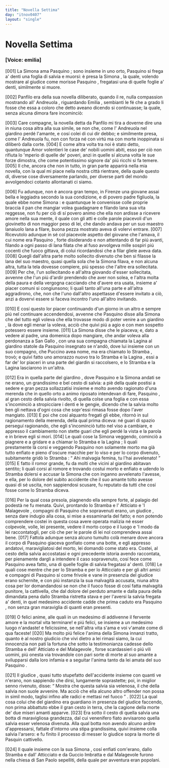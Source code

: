 ```yaml
---
title: "Novella Settima"
day: "itnov0407"
layout: "single"
---
```

<div id="nov0407" type="novella" who="emilia">
 <h1>
  Novella Settima
 </h1>
 <p>
  <h3>
   [Voice: emilia]
  </h3>
 </p>
 <argument>
  <p>
   <a name="p04070001">
    [001]
   </a>
   La
   <name persref="simona" type="person">
    Simona
   </name>
   ama
   <name persref="pasquino" type="person">
    Pasquino
   </name>
   ; sono insieme in uno orto,
   <name persref="pasquino" type="person">
    Pasquino
   </name>
   si frega a' denti una foglia di salvia e muorsi: &egrave; presa la
   <name persref="simona" type="person">
    Simona
   </name>
   , la quale, volendo mostrare al giudice come morisse
   <name persref="pasquino" type="person">
    Pasquino
   </name>
   , fregatasi una di quelle foglie a' denti, similmente si muore.
  </p>
 </argument>
 <div3 type="commentary" who="author">
  <p>
   <a name="p04070002">
    [002]
   </a>
   <name persref="panfilo" type="person">
    Panfilo
   </name>
   era della sua novella diliberato, quando il re, nulla compassion mostrando all'
   <name persref="andreuola" type="person">
    Andreuola
   </name>
   , riguardando
   <name persref="emilia" type="person">
    Emilia
   </name>
   , sembianti le f&eacute; che a grado li fosse che essa a coloro che detto aveano dicendo si continuasse; la quale, senza alcuna dimora fare incominci&ograve;:
  </p>
 </div3>
 <div3 type="commentary" who="emilia">
  <p>
   <a name="p04070003">
    [003]
   </a>
   Care compagne, la novella detta da
   <name persref="panfilo" type="person">
    Panfilo
   </name>
   mi tira a doverne dire una in niuna cosa altra alla sua simile, se non che, come l'
   <name persref="andreuola" type="person">
    Andreuola
   </name>
   nel
   <name placeref="giardino-0406" type="place">
    giardino
   </name>
   perd&eacute; l'amante, e cos&iacute; colei di cui dir debbo; e similmente presa, come l'
   <name persref="andreuola" type="person">
    Andreuola
   </name>
   fu, non con forza n&eacute; con virt&uacute; ma con morte inoppinata si diliber&ograve; dalla corte.
   <a name="p04070004">
    [004]
   </a>
   E come altra volta tra noi &egrave; stato detto, quantunque Amor volentieri le case de' nobili uomini abiti, esso per ci&ograve; non rifiuta lo 'mperio di quelle de' poveri, anzi in quelle s&iacute; alcuna volta le sue forze dimostra, che come potentissimo signore da' pi&uacute; ricchi si fa temere.
   <a name="p04070005">
    [005]
   </a>
   Il che, ancora che non in tutto, in gran parte apparir&agrave; nella mia novella, con la qual mi piace nella nostra citt&agrave; rientrare, della quale questo d&iacute;, diverse cose diversamente parlando, per diverse parti del mondo avvolgendoci cotanto allontanati ci siamo.
  </p>
 </div3>
 <p>
  <a name="p04070006">
   [006]
  </a>
  Fu adunque, non &egrave; ancora gran tempo, in
  <name placeref="firenze" type="place">
   Firenze
  </name>
  una giovane assai bella e leggiadra secondo la sua condizione, e di povero padre figliuola, la quale ebbe nome
  <name persref="simona" type="person">
   Simona
  </name>
  : e quantunque le convenisse colle proprie braccia il pan che mangiar volea guadagnare e filando lana sua vita reggesse, non fu per ci&ograve; di s&iacute; povero animo che ella non ardisse a ricevere amore nella sua mente, il quale con gli atti e colle parole piacevoli d'un giovinetto di non maggior peso di lei, che dando andava per un suo maestro lanaiuolo lana a filare, buona pezza mostrato aveva di volervi entrare.
  <a name="p04070007">
   [007]
  </a>
  Ricevutolo adunque in s&eacute; col piacevole aspetto del giovane che l'amava, il cui nome era
  <name persref="pasquino" type="person">
   Pasquino
  </name>
  , forte disiderando e non attentando di far pi&uacute; avanti, filando a ogni passo di lana filata che al fuso avvolgeva mille sospiri pi&uacute; cocenti che fuoco gittava, di colui ricordandosi che a filar gliele aveva data.
  <a name="p04070008">
   [008]
  </a>
  Quegli dall'altra parte molto sollecito divenuto che ben si filasse la lana del suo maestro, quasi quella sola che la
  <name persref="simona" type="person">
   Simona
  </name>
  filava, e non alcuna altra, tutta la tela dovesse compiere, pi&uacute; spesso che l'altre era sollecitata.
  <a name="p04070009">
   [009]
  </a>
  Per che, l'un sollecitando e all'altra giovando d'esser sollecitata, avvenne che l'un pi&uacute; d'ardir prendendo che aver non solea, e l'altra molta della paura e della vergogna cacciando che d'avere era usata, insieme a' piacer comuni si congiunsono; li quali tanto all'una parte e all'altra aggradirono, che, non che l'uno dall'altro aspettasse d'essere invitato a ci&ograve;, anzi a dovervi essere si faceva incontro l'uno all'altro invitando.
 </p>
 <p>
  <a name="p04070010">
   [010]
  </a>
  E cos&iacute; questo lor piacer continuando d'un giorno in un altro e sempre pi&uacute; nel continuare accendendosi, avvenne che
  <name persref="pasquino" type="person">
   Pasquino
  </name>
  disse alla
  <name persref="simona" type="person">
   Simona
  </name>
  che del tutto egli voleva che ella trovasse modo di poter venire a un
  <name placeref="giardino-0407" type="place">
   giardino
  </name>
  , l&agrave; dove egli menar la voleva, acci&ograve; che quivi pi&uacute; a agio e con men sospetto potessero essere insieme.
  <a name="p04070011">
   [011]
  </a>
  La
  <name persref="simona" type="person">
   Simona
  </name>
  disse che le piaceva; e, dato a vedere al padre, una domenica dopo mangiare, che andar voleva alla perdonanza a
  <name placeref="sangallo" type="place">
   San Gallo
  </name>
  , con una sua compagna chiamata la
  <name persref="lagina" type="person">
   Lagina
  </name>
  al
  <name placeref="giardino-0407" type="place">
   giardino
  </name>
  statole da
  <name persref="pasquino" type="person">
   Pasquino
  </name>
  insegnato se n'and&ograve;, dove lui insieme con un suo compagno, che
  <name persref="stramba" type="person">
   Puccino
  </name>
  avea nome, ma era chiamato lo
  <name persref="stramba" type="person">
   Stramba
  </name>
  , trov&ograve;; e quivi fatto uno amorazzo nuovo tra lo
  <name persref="stramba" type="person">
   Stramba
  </name>
  e la
  <name persref="lagina" type="person">
   Lagina
  </name>
  , essi a far de' lor piaceri in una parte del giardin si raccolsero, e lo
  <name persref="stramba" type="person">
   Stramba
  </name>
  e la
  <name persref="lagina" type="person">
   Lagina
  </name>
  lasciarono in un'altra.
 </p>
 <p>
  <a name="p04070012">
   [012]
  </a>
  Era in quella parte del
  <name placeref="giardino-0407" type="place">
   giardino
  </name>
  , dove
  <name persref="pasquino" type="person">
   Pasquino
  </name>
  e la
  <name persref="simona" type="person">
   Simona
  </name>
  andati se ne erano, un grandissimo e bel cesto di salvia: a pi&egrave; della quale postisi a sedere e gran pezza sollazzatisi insieme e molto avendo ragionato d'una merenda che in quello orto a animo riposato intendevan di fare,
  <name persref="pasquino" type="person">
   Pasquino
  </name>
  , al gran cesto della salvia rivolto, di quella colse una foglia e con essa s'incominci&ograve; a stropicciare i denti e le gengie, dicendo che la salvia molto ben gli nettava d'ogni cosa che sopr'essi rimasa fosse dopo l'aver mangiato.
  <a name="p04070013">
   [013]
  </a>
  E poi che cos&iacute; alquanto fregati gli ebbe, ritorn&ograve; in sul ragionamento della merenda, della qual prima diceva: n&eacute; guari di spazio persegu&iacute; ragionando, che egli s'incominci&ograve; tutto nel viso a cambiare, e appresso il cambiamento non stette guari che egli perd&eacute; la vista e la parola e in brieve egli si mor&iacute;.
  <a name="p04070014">
   [014]
  </a>
  Le quali cose la
  <name persref="simona" type="person">
   Simona
  </name>
  veggendo, cominci&ograve; a piagnere e a gridare e a chiamar lo
  <name persref="stramba" type="person">
   Stramba
  </name>
  e la
  <name persref="lagina" type="person">
   Lagina
  </name>
  ; li quali prestamente l&agrave; corsi e veggendo
  <name persref="pasquino" type="person">
   Pasquino
  </name>
  non solamente morto ma gi&agrave; tutto enfiato e pieno d'oscure macchie per lo viso e per lo corpo divenuto, subitamente grid&ograve; lo
  <name persref="stramba" type="person">
   Stramba
  </name>
  :
  <q direct="unspecified" who="stramba">
   Ahi malvagia femina, tu l'hai avvelenato!
  </q>
  <a name="p04070015">
   [015]
  </a>
  E fatto il romor grande, fu da molti che vicini al
  <name placeref="giardino-0407" type="place">
   giardino
  </name>
  abitavan sentito; li quali corsi al romore e trovando costui morto e enfiato e udendo lo
  <name persref="stramba" type="person">
   Stramba
  </name>
  dolersi e accusar la
  <name persref="simona" type="person">
   Simona
  </name>
  che con inganno avvelenato l'avesse, e ella, per lo dolore del subito accidente che il suo amante tolto avesse quasi di s&eacute; uscita, non sappiendosi scusare, fu reputato da tutti che cos&iacute; fosse come lo
  <name persref="stramba" type="person">
   Stramba
  </name>
  diceva.
 </p>
 <p>
  <a name="p04070016">
   [016]
  </a>
  Per la qual cosa presola, piagnendo ella sempre forte, al palagio del podest&agrave; ne fu menata. Quivi, prontando lo
  <name persref="stramba" type="person">
   Stramba
  </name>
  e l'
  <name persref="atticiato" type="person">
   Atticiato
  </name>
  e 'l
  <name persref="malagevole" type="person">
   Malagevole
  </name>
  , compagni di
  <name persref="pasquino" type="person">
   Pasquino
  </name>
  che sopravenuti erano, un
  <name persref="giudice-0407" type="person">
   giudice
  </name>
  , senza dare indugio alla cosa, si mise a essaminarla del fatto; e non potendo comprendere costei in questa cosa avere operata malizia n&eacute; esser colpevole, volle, lei presente, vedere il morto corpo e il luogo e 'l modo da lei raccontatogli, per ci&ograve; che per le parole di lei nol comprendeva assai bene.
  <a name="p04070017">
   [017]
  </a>
  Fattola adunque senza alcuno tumulto col&agrave; menare dove ancora il corpo di
  <name persref="pasquino" type="person">
   Pasquino
  </name>
  giaceva gonfiato come una botte, e egli appresso andatovi, maravigliatosi del morto, lei domand&ograve; come stato era. Costei, al cesto della salvia accostatasi e ogni precedente istoria avendo raccontata, per pienamente dargli a intendere il caso sopravenuto, cos&iacute; fece come
  <name persref="pasquino" type="person">
   Pasquino
  </name>
  avea fatto, una di quelle foglie di salvia fregatasi a' denti.
  <a name="p04070018">
   [018]
  </a>
  Le quali cose mentre che per lo
  <name persref="stramba" type="person">
   Stramba
  </name>
  e per lo
  <name persref="atticiato" type="person">
   Atticciato
  </name>
  e per gli altri amici e compagni di
  <name persref="pasquino" type="person">
   Pasquino
  </name>
  s&iacute; come frivole e vane in presenzia del giudice erano schernite, e con pi&uacute; instanzia la sua malvagit&agrave; accusata, niuna altra cosa per lor domandandosi se non che il fuoco fosse di cos&iacute; fatta malvagit&agrave; punitore, la cattivella, che dal dolore del perduto amante e dalla paura della dimandata pena dallo
  <name persref="stramba" type="person">
   Stramba
  </name>
  ristretta stava e per l'aversi la salvia fregata a' denti, in quel medesimo accidente cadde che prima caduto era
  <name persref="pasquino" type="person">
   Pasquino
  </name>
  , non senza gran maraviglia di quanti eran presenti.
 </p>
 <div3 type="commentary" who="author">
  <p>
   <a name="p04070019">
    [019]
   </a>
   O felici anime, alle quali in un medesimo d&iacute; addivenne il fervente amore e la mortal vita terminare! e pi&uacute; felici, se insieme a un medesimo luogo n'andaste! e felicissime, se nell'altra vita s'ama e voi v'amate come di qua faceste!
   <a name="p04070020">
    [020]
   </a>
   Ma molto pi&uacute; felice l'anima della
   <name persref="simona" type="person">
    Simona
   </name>
   innanzi tratto, quanto &egrave; al nostro giudicio che vivi dietro a lei rimasi siamo, la cui innocenzia non pat&iacute; la fortuna che sotto la testimonianza cadesse dello
   <name persref="stramba" type="person">
    Stramba
   </name>
   e dell'
   <name persref="atticiato" type="person">
    Atticiato
   </name>
   e del
   <name persref="malagevole" type="person">
    Malagevole
   </name>
   , forse scardassieri o pi&uacute; vili uomini, pi&uacute; onesta via trovandole con pari sorte di morte al suo amante a svilupparsi dalla loro infamia e a seguitar l'anima tanto da lei amata del suo
   <name persref="pasquino" type="person">
    Pasquino
   </name>
   .
  </p>
 </div3>
 <p>
  <a name="p04070021">
   [021]
  </a>
  Il
  <name persref="giudice-0407" type="person">
   giudice
  </name>
  , quasi tutto stupefatto dell'accidente insieme con quanti ve n'erano, non sappiendo che dirsi, lungamente soprastette; poi, in miglior senno rivenuto, disse:
  <q direct="unspecified" who="giudice-0407">
   Mostra che questa salvia sia velenosa, il che della salvia non suole avvenire. Ma acci&ograve; che ella alcuno altro offender non possa in simil modo, taglisi infino alle radici e mettasi nel fuoco
  </q>
  .
  <a name="p04070022">
   [022]
  </a>
  La qual cosa colui che del
  <name placeref="giardino-0407" type="place">
   giardino
  </name>
  era guardiano in presenza del giudice faccendo, non prima abbattuto ebbe il gran cesto in terra, che la cagione della morte de' due miseri amanti apparve.
  <a name="p04070023">
   [023]
  </a>
  Era sotto il cesto di quella salvia una botta di maravigliosa grandezza, dal cui venenifero fiato avvisarono quella salvia esser velenosa divenuta. Alla qual botta non avendo alcuno ardire d'appressarsi, fattale d'intorno una stipa grandissima, quivi insieme colla salvia l'arsero: e fu finito il processo di messer lo giudice sopra la morte di
  <name persref="pasquino" type="person">
   Pasquin
  </name>
  cattivello.
 </p>
 <p>
  <a name="p04070024">
   [024]
  </a>
  Il quale insieme con la sua
  <name persref="simona" type="person">
   Simona
  </name>
  , cos&iacute; enfiati com'erano, dallo
  <name persref="stramba" type="person">
   Stramba
  </name>
  e dall'
  <name persref="atticiato" type="person">
   Atticciato
  </name>
  e da
  <name persref="guccio" type="person">
   Guccio Imbratta
  </name>
  e dal
  <name persref="malagevole" type="person">
   Malagevole
  </name>
  furono nella chiesa di
  <name placeref="sanpaolo" type="place">
   San Paolo
  </name>
  sepelliti, della quale per avventura eran popolani.
 </p>
</div>